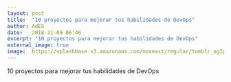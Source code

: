 ```yaml
---
layout: post
title:  "10 proyectos para mejorar tus habilidades de DevOps"
author: AdES
date:   2018-11-09 06:46
excerpt: "10 proyectos para mejorar tus habilidades de DevOps"
external_image: true
image:  https://splashbase.s3.amazonaws.com/moveast/regular/tumblr_og2psdFWXX1tomxvuo7_1280.jpg
---
```

10 proyectos para mejorar tus habilidades de DevOps